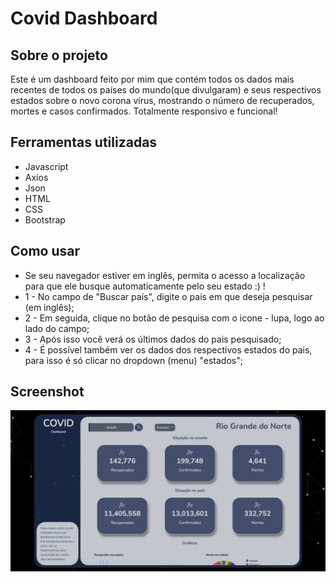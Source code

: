 # Covid Dashboard

## Sobre o projeto
Este é um dashboard feito por mim que contém todos os dados mais recentes de todos os países do mundo(que divulgaram) e seus respectivos estados sobre o novo corona vírus, mostrando o número de recuperados, mortes e casos confirmados. Totalmente responsivo e funcional!

## Ferramentas utilizadas
- Javascript
- Axios
- Json
- HTML
- CSS
- Bootstrap

## Como usar
- Se seu navegador estiver em inglês, permita o acesso a localização para que ele busque automaticamente pelo seu estado :) !
- 1 - No campo de "Buscar país", digite o pais em que deseja pesquisar (em inglês);
- 2 - Em seguida, clique no botão de pesquisa com o icone - lupa, logo ao lado do campo;
- 3 - Após isso você verá os últimos dados do pais pesquisado;
- 4 - É possível também ver os dados dos respectivos estados do pais, para isso é só clicar no dropdown (menu) "estados";

## Screenshot

![Screenshot](Screenshot/Shot.png)

